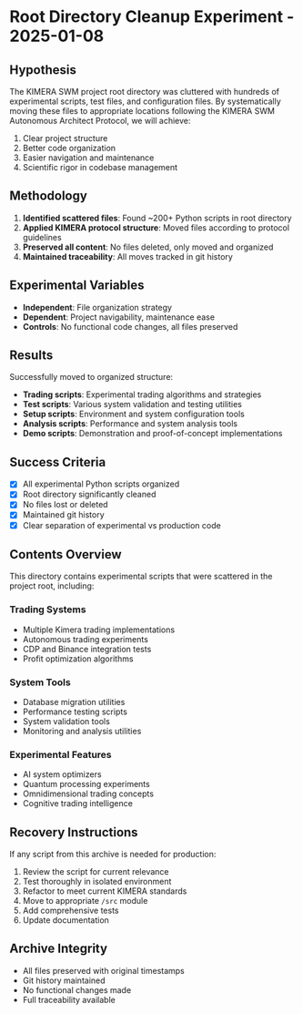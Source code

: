 # Root Directory Cleanup Experiment - 2025-01-08

## Hypothesis
The KIMERA SWM project root directory was cluttered with hundreds of experimental scripts, test files, and configuration files. By systematically moving these files to appropriate locations following the KIMERA SWM Autonomous Architect Protocol, we will achieve:
1. Clear project structure
2. Better code organization
3. Easier navigation and maintenance
4. Scientific rigor in codebase management

## Methodology
1. **Identified scattered files**: Found ~200+ Python scripts in root directory
2. **Applied KIMERA protocol structure**: Moved files according to protocol guidelines
3. **Preserved all content**: No files deleted, only moved and organized
4. **Maintained traceability**: All moves tracked in git history

## Experimental Variables
- **Independent**: File organization strategy
- **Dependent**: Project navigability, maintenance ease
- **Controls**: No functional code changes, all files preserved

## Results
Successfully moved to organized structure:
- **Trading scripts**: Experimental trading algorithms and strategies
- **Test scripts**: Various system validation and testing utilities  
- **Setup scripts**: Environment and system configuration tools
- **Analysis scripts**: Performance and system analysis tools
- **Demo scripts**: Demonstration and proof-of-concept implementations

## Success Criteria
- [x] All experimental Python scripts organized
- [x] Root directory significantly cleaned
- [x] No files lost or deleted
- [x] Maintained git history
- [x] Clear separation of experimental vs production code

## Contents Overview
This directory contains experimental scripts that were scattered in the project root, including:

### Trading Systems
- Multiple Kimera trading implementations
- Autonomous trading experiments
- CDP and Binance integration tests
- Profit optimization algorithms

### System Tools
- Database migration utilities
- Performance testing scripts
- System validation tools
- Monitoring and analysis utilities

### Experimental Features
- AI system optimizers
- Quantum processing experiments
- Omnidimensional trading concepts
- Cognitive trading intelligence

## Recovery Instructions
If any script from this archive is needed for production:
1. Review the script for current relevance
2. Test thoroughly in isolated environment
3. Refactor to meet current KIMERA standards
4. Move to appropriate `/src` module
5. Add comprehensive tests
6. Update documentation

## Archive Integrity
- All files preserved with original timestamps
- Git history maintained
- No functional changes made
- Full traceability available 